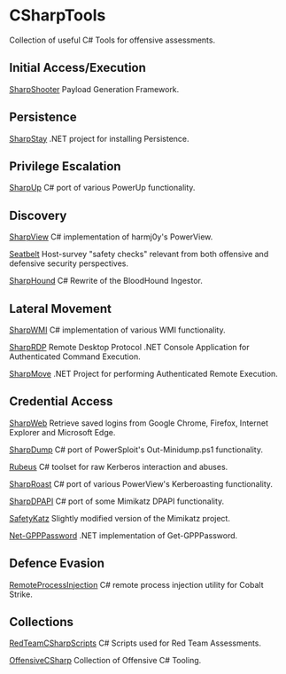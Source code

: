 # CSharpTools
Collection of useful C# Tools for offensive assessments.

## Initial Access/Execution

[SharpShooter](https://github.com/mdsecactivebreach/SharpShooter) Payload Generation Framework.

## Persistence

[SharpStay](https://github.com/0xthirteen/SharpStay) .NET project for installing Persistence.

## Privilege Escalation

[SharpUp](https://github.com/GhostPack/SharpUp) C# port of various PowerUp functionality.

## Discovery

[SharpView](https://github.com/tevora-threat/SharpView) C# implementation of harmj0y's PowerView.

[Seatbelt](https://github.com/GhostPack/Seatbelt) Host-survey "safety checks" relevant from both offensive and defensive security perspectives.

[SharpHound](https://github.com/BloodHoundAD/SharpHound3) C# Rewrite of the BloodHound Ingestor.

## Lateral Movement

[SharpWMI](https://github.com/GhostPack/SharpWMI) C# implementation of various WMI functionality.

[SharpRDP](https://github.com/0xthirteen/SharpRDP) Remote Desktop Protocol .NET Console Application for Authenticated Command Execution.

[SharpMove](https://github.com/0xthirteen/SharpMove) .NET Project for performing Authenticated Remote Execution.

## Credential Access

[SharpWeb](https://github.com/djhohnstein/SharpWeb) Retrieve saved logins from Google Chrome, Firefox, Internet Explorer and Microsoft Edge.

[SharpDump](https://github.com/GhostPack/SharpDump) C# port of PowerSploit's Out-Minidump.ps1 functionality.

[Rubeus](https://github.com/GhostPack/Rubeus) C# toolset for raw Kerberos interaction and abuses.

[SharpRoast](https://github.com/GhostPack/SharpRoast) C# port of various PowerView's Kerberoasting functionality.

[SharpDPAPI](https://github.com/GhostPack/SharpDPAPI) C# port of some Mimikatz DPAPI functionality.

[SafetyKatz](https://github.com/GhostPack/SafetyKatz) Slightly modified version of the Mimikatz project.

[Net-GPPPassword](https://github.com/outflanknl/Net-GPPPassword) .NET implementation of Get-GPPPassword.

## Defence Evasion

[RemoteProcessInjection](https://github.com/Mr-Un1k0d3r/RemoteProcessInjection) C# remote process injection utility for Cobalt Strike.

## Collections

[RedTeamCSharpScripts](https://github.com/Mr-Un1k0d3r/RedTeamCSharpScripts) C# Scripts used for Red Team Assessments.

[OffensiveCSharp](https://github.com/matterpreter/OffensiveCSharp) Collection of Offensive C# Tooling.
